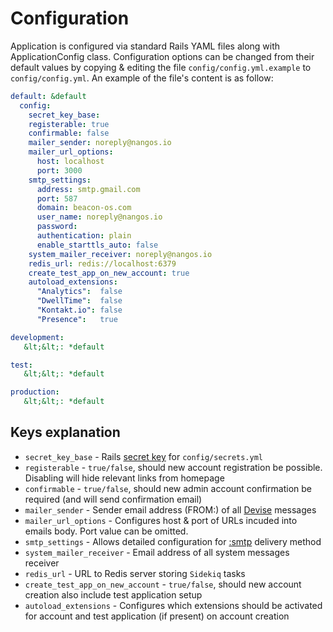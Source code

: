 # Configuration

Application is configured via standard Rails YAML files along with ApplicationConfig class. Configuration options can be changed from their default values
by copying & editing the file ``config/config.yml.example`` to ``config/config.yml``. An example of the file's content is as follow:

```yaml
default: &default
  config:
    secret_key_base:
    registerable: true
    confirmable: false
    mailer_sender: noreply@nangos.io
    mailer_url_options:
      host: localhost
      port: 3000
    smtp_settings:
      address: smtp.gmail.com
      port: 587
      domain: beacon-os.com
      user_name: noreply@nangos.io
      password:
      authentication: plain
      enable_starttls_auto: false
    system_mailer_receiver: noreply@nangos.io
    redis_url: redis://localhost:6379
    create_test_app_on_new_account: true
    autoload_extensions:
      "Analytics":  false
      "DwellTime":  false
      "Kontakt.io": false
      "Presence":   true

development:
   &lt;&lt;: *default

test:
   &lt;&lt;: *default

production:
   &lt;&lt;: *default
```

## Keys explanation

* ``secret_key_base`` - Rails [secret key](http://edgeguides.rubyonrails.org/upgrading_ruby_on_rails.html#config-secrets-yml) for ``config/secrets.yml``
* ``registerable`` - ``true/false``, should new account registration be possible. Disabling will hide relevant links from homepage
* ``confirmable`` - ``true/false``, should new admin account confirmation be required (and will send confirmation email)
* ``mailer_sender`` - Sender email address (FROM:) of all [Devise](https://github.com/plataformatec/devise) messages
* ``mailer_url_options`` - Configures host & port of URLs incuded into emails body. Port value can be omitted.
* ``smtp_settings`` - Allows detailed configuration for [:smtp](http://edgeguides.rubyonrails.org/action_mailer_basics.html#action-mailer-configuration-for-gmail) delivery method
* ``system_mailer_receiver`` - Email address of all system messages receiver
* ``redis_url`` - URL to Redis server storing ``Sidekiq`` tasks
* ``create_test_app_on_new_account`` - ``true/false``, should new account creation also include test application setup
* ``autoload_extensions`` - Configures which extensions should be activated for account and test application (if present) on account creation

